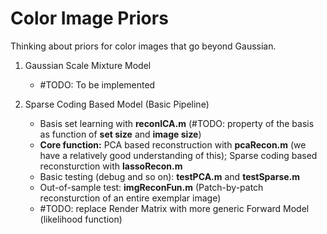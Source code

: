 # Color Image Priors
Thinking about priors for color images that go beyond Gaussian.

1. Gaussian Scale Mixture Model
    - #TODO: To be implemented

2. Sparse Coding Based Model (Basic Pipeline)
    - Basis set learning with **reconICA.m** (#TODO: property of the basis as function of **set size** and **image size**)
    - **Core function:** PCA based reconstruction with **pcaRecon.m** (we have a relatively good understanding of this); Sparse coding based reconsturction with **lassoRecon.m**    
    - Basic testing (debug and so on): **testPCA.m** and **testSparse.m**
    - Out-of-sample test: **imgReconFun.m** (Patch-by-patch reconsturction of an entire exemplar image)
    - #TODO: replace Render Matrix with more generic Forward Model (likelihood function)

